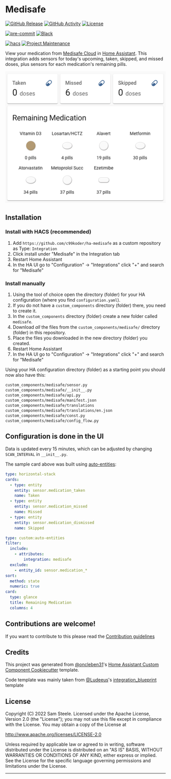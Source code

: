 # Medisafe

[![GitHub Release][releases-shield]][releases]
[![GitHub Activity][commits-shield]][commits]
[![License][license-shield]](LICENSE)

[![pre-commit][pre-commit-shield]][pre-commit]
[![Black][black-shield]][black]

[![hacs][hacsbadge]][hacs]
[![Project Maintenance][maintenance-shield]][user_profile]

View your medication from [Medisafe Cloud](https://www.medisafe.com/) in [Home Assistant](https://www.home-assistant.io/).
This integration adds sensors for today's upcoming, taken, skipped, and missed doses, plus sensors for each medication's remaining pills.

![example][exampleimg]

## Installation

### Install with HACS (recommended)

1. Add `https://github.com/c99koder/ha-medisafe` as a custom repository as Type: `Integration`
2. Click install under "Medisafe" in the Integration tab
3. Restart Home Assistant
4. In the HA UI go to "Configuration" -> "Integrations" click "+" and search for "Medisafe"

### Install manually

1. Using the tool of choice open the directory (folder) for your HA configuration (where you find `configuration.yaml`).
2. If you do not have a `custom_components` directory (folder) there, you need to create it.
3. In the `custom_components` directory (folder) create a new folder called `medisafe`.
4. Download _all_ the files from the `custom_components/medisafe/` directory (folder) in this repository.
5. Place the files you downloaded in the new directory (folder) you created.
6. Restart Home Assistant
7. In the HA UI go to "Configuration" -> "Integrations" click "+" and search for "Medisafe"

Using your HA configuration directory (folder) as a starting point you should now also have this:

```text
custom_components/medisafe/sensor.py
custom_components/medisafe/__init__.py
custom_components/medisafe/api.py
custom_components/medisafe/manifest.json
custom_components/medisafe/translations
custom_components/medisafe/translations/en.json
custom_components/medisafe/const.py
custom_components/medisafe/config_flow.py
```

## Configuration is done in the UI

Data is updated every 15 minutes, which can be adjusted by changing `SCAN_INTERVAL` in `__init__.py`.

The sample card above was built using [auto-entities](https://github.com/thomasloven/lovelace-auto-entities):

```yaml
type: horizontal-stack
cards:
  - type: entity
    entity: sensor.medication_taken
    name: Taken
  - type: entity
    entity: sensor.medication_missed
    name: Missed
  - type: entity
    entity: sensor.medication_dismissed
    name: Skipped
```

```yaml
type: custom:auto-entities
filter:
  include:
    - attributes:
        integration: medisafe
  exclude:
    - entity_id: sensor.medication_*
sort:
  method: state
  numeric: true
card:
  type: glance
  title: Remaining Medication
  columns: 4
```

## Contributions are welcome!

If you want to contribute to this please read the [Contribution guidelines](CONTRIBUTING.md)

## Credits

This project was generated from [@oncleben31](https://github.com/oncleben31)'s [Home Assistant Custom Component Cookiecutter](https://github.com/oncleben31/cookiecutter-homeassistant-custom-component) template.

Code template was mainly taken from [@Ludeeus](https://github.com/ludeeus)'s [integration_blueprint][integration_blueprint] template

## License

Copyright (C) 2022 Sam Steele. Licensed under the Apache License, Version 2.0 (the "License"); you may not use this file except in compliance with the License. You may obtain a copy of the License at

http://www.apache.org/licenses/LICENSE-2.0

Unless required by applicable law or agreed to in writing, software distributed under the License is distributed on an "AS IS" BASIS, WITHOUT WARRANTIES OR CONDITIONS OF ANY KIND, either express or implied. See the License for the specific language governing permissions and limitations under the License.

---

[integration_blueprint]: https://github.com/custom-components/integration_blueprint
[black]: https://github.com/psf/black
[black-shield]: https://img.shields.io/badge/code%20style-black-000000.svg?style=for-the-badge
[commits-shield]: https://img.shields.io/github/commit-activity/y/c99koder/ha-medisafe.svg?style=for-the-badge
[commits]: https://github.com/c99koder/ha-medisafe/commits/main
[hacs]: https://hacs.xyz
[hacsbadge]: https://img.shields.io/badge/HACS-Custom-orange.svg?style=for-the-badge
[exampleimg]: example.png
[license-shield]: https://img.shields.io/github/license/c99koder/ha-medisafe.svg?style=for-the-badge
[maintenance-shield]: https://img.shields.io/badge/maintainer-%40c99koder-blue.svg?style=for-the-badge
[pre-commit]: https://github.com/pre-commit/pre-commit
[pre-commit-shield]: https://img.shields.io/badge/pre--commit-enabled-brightgreen?style=for-the-badge
[releases-shield]: https://img.shields.io/github/release/c99koder/ha-medisafe.svg?style=for-the-badge
[releases]: https://github.com/c99koder/ha-medisafe/releases
[user_profile]: https://github.com/c99koder
